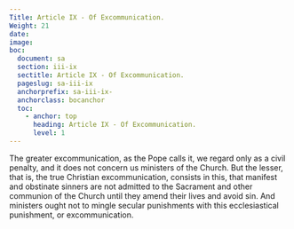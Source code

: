 ```yaml
---
Title: Article IX - Of Excommunication.
Weight: 21
date: 
image: 
boc:
  document: sa
  section: iii-ix
  sectitle: Article IX - Of Excommunication.
  pageslug: sa-iii-ix
  anchorprefix: sa-iii-ix-
  anchorclass: bocanchor
  toc:
    - anchor: top
      heading: Article IX - Of Excommunication.
      level: 1
---
```


The greater excommunication,
as the Pope calls it, we regard only as a civil penalty, and
it does not concern us ministers of the Church. But the lesser,
that is, the true Christian excommunication, consists in this,
that manifest and obstinate sinners are not admitted to the
Sacrament and other communion of the Church until they amend
their lives and avoid sin. And ministers ought not to mingle
secular punishments with this ecclesiastical punishment, or
excommunication.

